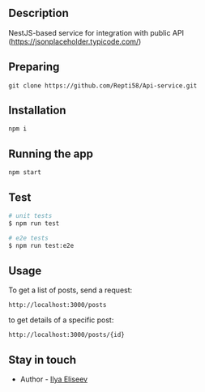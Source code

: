 ## Description

NestJS-based service for integration with public API (https://jsonplaceholder.typicode.com/)

## Preparing
```
git clone https://github.com/Repti58/Api-service.git
```

## Installation

```
npm i
```

## Running the app

```
npm start
```

## Test

```bash
# unit tests
$ npm run test

# e2e tests
$ npm run test:e2e
```

## Usage
To get a list of posts, send a request:
```
http://localhost:3000/posts
```

to get details of a specific post:
```
http://localhost:3000/posts/{id}
```


## Stay in touch

- Author - [Ilya Eliseev](https://repti58.github.io/Portfolio/)


